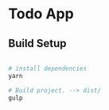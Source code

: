 # Todo App

## Build Setup

```bash

# install dependencies
yarn

# Build project. --> dist/
gulp
```
